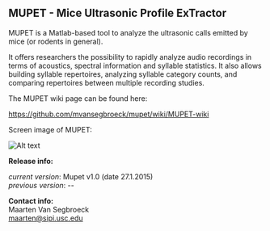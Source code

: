 ## MUPET - Mice Ultrasonic Profile ExTractor

MUPET is a Matlab-based tool to analyze the ultrasonic calls emitted by mice (or rodents in general).  

It offers researchers the possibility to rapidly analyze audio recordings in terms of acoustics, spectral information and syllable statistics. It also allows building syllable repertoires, analyzing syllable category counts, and comparing repertoires between multiple recording studies.  

The MUPET wiki page can be found here:  

https://github.com/mvansegbroeck/mupet/wiki/MUPET-wiki  

Screen image of MUPET:  

![Alt text](https://db.tt/O2M5GzEO "Mupet screen image")

**Release info:**

*current version*: Mupet v1.0 (date 27.1.2015)  
*previous version*: --

**Contact info:**  
Maarten Van Segbroeck  
maarten@sipi.usc.edu
